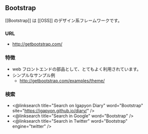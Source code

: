 ## Bootstrap

[[Bootstrap]] は [[OSS]] のデザイン系フレームワークです。

### URL

* http://getbootstrap.com/

### 特徴

* web フロントエンドの部品として、とてもよく利用されています。
* シンプルなサンプル例
  * http://getbootstrap.com/examples/theme/

### 検索

* <@linksearch title="Search on Igapyon Diary" word="Bootstrap" site="https://igapyon.github.io/diary/" />
* <@linksearch title="Search in Google" word="Bootstrap" />
* <@linksearch title="Search in Twitter" word="Bootstrap" engine="twitter" />

